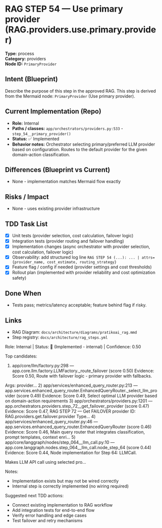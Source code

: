 # RAG STEP 54 — Use primary provider (RAG.providers.use.primary.provider)

**Type:** process  
**Category:** providers  
**Node ID:** `PrimaryProvider`

## Intent (Blueprint)
Describe the purpose of this step in the approved RAG. This step is derived from the Mermaid node: `PrimaryProvider` (Use primary provider).

## Current Implementation (Repo)
- **Role:** Internal
- **Paths / classes:** `app/orchestrators/providers.py:533` - `step_54__primary_provider()`
- **Status:** ✅ Implemented
- **Behavior notes:** Orchestrator selecting primary/preferred LLM provider based on configuration. Routes to the default provider for the given domain-action classification.

## Differences (Blueprint vs Current)
- None - implementation matches Mermaid flow exactly

## Risks / Impact
- None - uses existing provider infrastructure

## TDD Task List
- [x] Unit tests (provider selection, cost calculation, failover logic)
- [x] Integration tests (provider routing and failover handling)
- [x] Implementation changes (async orchestrator with provider selection, cost calculation, failover logic)
- [x] Observability: add structured log line
  `RAG STEP 54 (...): ... | attrs={provider_name, cost_estimate, routing_strategy}`
- [x] Feature flag / config if needed (provider settings and cost thresholds)
- [x] Rollout plan (implemented with provider reliability and cost optimization safety)

## Done When
- Tests pass; metrics/latency acceptable; feature behind flag if risky.

## Links
- RAG Diagram: `docs/architecture/diagrams/pratikoai_rag.mmd`
- Step registry: `docs/architecture/rag_steps.yml`


<!-- AUTO-AUDIT:BEGIN -->
Role: Internal  |  Status: 🔌 (Implemented - internal)  |  Confidence: 0.50

Top candidates:
1) app/core/llm/factory.py:298 — app.core.llm.factory.LLMFactory._route_failover (score 0.50)
   Evidence: Score 0.50, Route with failover logic - primary provider with fallbacks.

Args:
    provider...
2) app/services/enhanced_query_router.py:213 — app.services.enhanced_query_router.EnhancedQueryRouter._select_llm_provider (score 0.49)
   Evidence: Score 0.49, Select optimal LLM provider based on domain-action requirements
3) app/orchestrators/providers.py:1201 — app.orchestrators.providers.step_72__get_failover_provider (score 0.47)
   Evidence: Score 0.47, RAG STEP 72 — Get FAILOVER provider
ID: RAG.providers.get.failover.provider
Type...
4) app/services/enhanced_query_router.py:46 — app.services.enhanced_query_router.EnhancedQueryRouter (score 0.46)
   Evidence: Score 0.46, Main query router that integrates classification, prompt templates,
context enri...
5) app/core/langgraph/nodes/step_064__llm_call.py:10 — app.core.langgraph.nodes.step_064__llm_call.node_step_64 (score 0.44)
   Evidence: Score 0.44, Node implementation for Step 64: LLMCall.

Makes LLM API call using selected pro...

Notes:
- Implementation exists but may not be wired correctly
- Internal step is correctly implemented (no wiring required)

Suggested next TDD actions:
- Connect existing implementation to RAG workflow
- Add integration tests for end-to-end flow
- Verify error handling and edge cases
- Test failover and retry mechanisms
<!-- AUTO-AUDIT:END -->